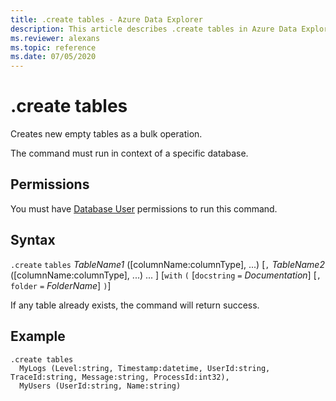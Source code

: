 ```yaml
---
title: .create tables - Azure Data Explorer
description: This article describes .create tables in Azure Data Explorer.
ms.reviewer: alexans
ms.topic: reference
ms.date: 07/05/2020
---
```

# .create tables

Creates new empty tables as a bulk operation.

The command must run in context of a specific database.

## Permissions

You must have [Database User](access-control/role-based-access-control.md) permissions to run this command.

## Syntax

`.create` `tables` *TableName1* ([columnName:columnType], ...) [`,` *TableName2* ([columnName:columnType], ...) ... ] [`with` `(` [`docstring` `=` *Documentation*] [`,` `folder` `=` *FolderName*] `)`]

If any table already exists, the command will return success.

## Example

```kusto
.create tables 
  MyLogs (Level:string, Timestamp:datetime, UserId:string, TraceId:string, Message:string, ProcessId:int32),
  MyUsers (UserId:string, Name:string)
```
